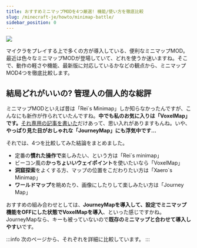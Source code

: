 ```yaml
---
title: おすすめミニマップMODを4つ厳選! 機能/使い方を徹底比較
slug: /minecraft-je/howto/minimap-battle/
sidebar_position: 0
---
```


![](https://firebasestorage.googleapis.com/v0/b/asobinon-org.appspot.com/o/images%2Fuserupload%2FIIuR576aZBU8hsSybuEAU58oAkv2%2F75d2a21c-72ca-4c11-a610-c9c9401735a8.png?alt=media&token=d0a85d72-3624-4395-a827-b68aac48e5ab)

マイクラをプレイする上で多くの方が導入している、便利なミニマップMOD。最近は色々なミニマップMODが登場していて、どれを使うか迷いますね。そこで、動作の軽さや機能、最新版に対応しているかなどの観点から、ミニマップMOD4つを徹底比較します。

## 結局どれがいいの? 管理人の個人的な総評

ミニマップMODといえば昔は「Rei\`s Minimap」しか知らなかったんですが、こんなにも新作が作られていたんですね。**中でも私のお気に入りは「VoxelMap」です。**[それ専用の記事を書いた](/minecraft-je/mod/journey-map/)だけあって、思い入れがありますもんね。いや、**やっぱり見た目がおしゃれな「JourneyMap」にも浮気中です…**

それでは、4つを比較してみた結論をまとめました。

-   定番の**慣れた操作で**楽しみたい、という方は「Rei\`s minimap」
-   ビーコン風の**かっちょいいウェイポイント**を使いたいなら「VoxelMap」
-   **洞窟探索**をよくする方、マップの位置をこだわりたい方は「Xaero\`s Minimap」
-   **ワールドマップ**を眺めたり、画像にしたりして楽しみたい方は「Journey Map」

おすすめの組み合わせとしては、**JourneyMapを導入して、設定でミニマップ機能をOFFにした状態でVoxelMapを導入**、といった感じですかね。JourneyMapなら、キーも被っていないので**既存のミニマップと合わせて導入しやすい**です。

:::info
次のページから、それぞれを詳細に比較しています。
:::
